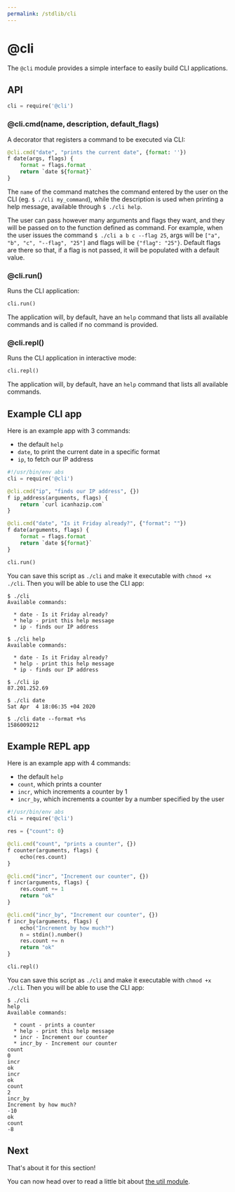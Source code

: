 ```yaml
---
permalink: /stdlib/cli
---
```


# @cli

The `@cli` module provides a simple interface to
easily build CLI applications.

## API

```py
cli = require('@cli')
```

### @cli.cmd(name, description, default_flags)

A decorator that registers a command to be executed via CLI:

```py
@cli.cmd("date", "prints the current date", {format: ''})
f date(args, flags) {
    format = flags.format
    return `date ${format}`
}
```

The `name` of the command matches the command entered
by the user on the CLI (eg. `$ ./cli my_command`), while
the description is used when printing a help message,
available through `$ ./cli help`.

The user can pass however many arguments and flags they want,
and they will be passed on to the function defined as command.
For example, when the user issues the command `$ ./cli a b c --flag 25`,
args will be `["a", "b", "c", "--flag", "25"]` and flags will
be `{"flag": "25"}`. Default flags are there so that, if a flag
is not passed, it will be populated with a default value.

### @cli.run()

Runs the CLI application:

```py
cli.run()
```

The application will, by default, have an `help` command
that lists all available commands and is called if no command
is provided.

### @cli.repl()

Runs the CLI application in interactive mode:

```py
cli.repl()
```

The application will, by default, have an `help` command
that lists all available commands.

## Example CLI app

Here is an example app with 3 commands:

- the default `help`
- `date`, to print the current date in a specific format
- `ip`, to fetch our IP address

```py
#!/usr/bin/env abs
cli = require('@cli')

@cli.cmd("ip", "finds our IP address", {})
f ip_address(arguments, flags) {
    return `curl icanhazip.com`
}

@cli.cmd("date", "Is it Friday already?", {"format": ""})
f date(arguments, flags) {
    format = flags.format
    return `date ${format}`
}

cli.run()
```

You can save this script as `./cli` and make it executable
with `chmod +x ./cli`. Then you will be able to use the CLI
app:

```
$ ./cli
Available commands:

  * date - Is it Friday already?
  * help - print this help message
  * ip - finds our IP address

$ ./cli help
Available commands:

  * date - Is it Friday already?
  * help - print this help message
  * ip - finds our IP address

$ ./cli ip
87.201.252.69

$ ./cli date
Sat Apr  4 18:06:35 +04 2020

$ ./cli date --format +%s
1586009212
```

## Example REPL app

Here is an example app with 4 commands:

- the default `help`
- `count`, which prints a counter
- `incr`, which increments a counter by 1
- `incr_by`, which increments a counter by a number specified by the user

```py
#!/usr/bin/env abs
cli = require('@cli')

res = {"count": 0}

@cli.cmd("count", "prints a counter", {})
f counter(arguments, flags) {
    echo(res.count)
}

@cli.cmd("incr", "Increment our counter", {})
f incr(arguments, flags) {
    res.count += 1
    return "ok"
}

@cli.cmd("incr_by", "Increment our counter", {})
f incr_by(arguments, flags) {
    echo("Increment by how much?")
    n = stdin().number()
    res.count += n
    return "ok"
}

cli.repl()
```

You can save this script as `./cli` and make it executable
with `chmod +x ./cli`. Then you will be able to use the CLI
app:

```
$ ./cli
help
Available commands:

  * count - prints a counter
  * help - print this help message
  * incr - Increment our counter
  * incr_by - Increment our counter
count
0
incr
ok
incr
ok
count
2
incr_by
Increment by how much?
-10
ok
count
-8
```

## Next

That's about it for this section!

You can now head over to read a little bit about [the util module](/stdlib/util).
